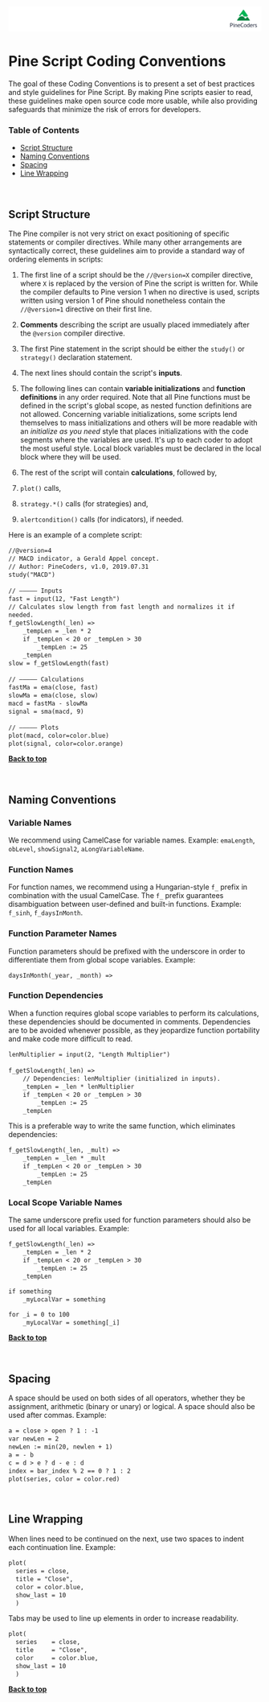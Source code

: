 
![logo](../images/PineCodersLong.png "PineCoders")

# Pine Script Coding Conventions

The goal of these Coding Conventions is to present a set of best practices and style guidelines for Pine Script. By making Pine scripts easier to read, these guidelines make open source code more usable, while also providing safeguards that minimize the risk of errors for developers.

### Table of Contents

- [Script Structure](#script-structure)
- [Naming Conventions](#naming-conventions)
- [Spacing](#spacing)
- [Line Wrapping](#line-wrapping)


<br>

## Script Structure

The Pine compiler is not very strict on exact positioning of specific statements or compiler directives. While many other arrangements are syntactically correct, these guidelines aim to provide a standard way of ordering elements in scripts:

1. The first line of a script should be the `//@version=X` compiler directive, where `X` is replaced by the version of Pine the script is written for. While the compiler defaults to Pine version 1 when no directive is used, scripts written using version 1 of Pine should nonetheless contain the `//@version=1` directive on their first line.

1. **Comments** describing the script are usually placed immediately after the `@version` compiler directive.

1. The first Pine statement in the script should be either the `study()` or `strategy()` declaration statement.

1. The next lines should contain the script's **inputs**.

1. The following lines can contain **variable initializations** and **function definitions** in any order required. Note that all Pine functions must be defined in the script's global scope, as nested function definitions are not allowed. Concerning variable initializations, some scripts lend themselves to mass initializations and others will be more readable with an *initialize as you need* style that places initializations with the code segments where the variables are used. It's up to each coder to adopt the most useful style. Local block variables must be declared in the local block where they will be used.

1. The rest of the script will contain **calculations**, followed by,

1. `plot()` calls,
1. `strategy.*()` calls (for strategies) and,
1. `alertcondition()` calls (for indicators), if needed.

Here is an example of a complete script:

```
//@version=4
// MACD indicator, a Gerald Appel concept.
// Author: PineCoders, v1.0, 2019.07.31
study("MACD")

// ————— Inputs
fast = input(12, "Fast Length")
// Calculates slow length from fast length and normalizes it if needed.
f_getSlowLength(_len) =>
    _tempLen = _len * 2
    if _tempLen < 20 or _tempLen > 30
        _tempLen := 25
    _tempLen
slow = f_getSlowLength(fast)

// ————— Calculations
fastMa = ema(close, fast)
slowMa = ema(close, slow)
macd = fastMa - slowMa
signal = sma(macd, 9)

// ————— Plots
plot(macd, color=color.blue)
plot(signal, color=color.orange)
```

**[Back to top](#table-of-contents)**

<br>

## Naming Conventions

### Variable Names

We recommend using CamelCase for variable names. Example: `emaLength`, `obLevel`, `showSignal2`, `aLongVariableName`.

### Function Names

For function names, we recommend using a Hungarian-style `f_` prefix in combination with the usual CamelCase. The `f_` prefix guarantees disambiguation between user-defined and built-in functions. Example: `f_sinh`, `f_daysInMonth`.

### Function Parameter Names

Function parameters should be prefixed with the underscore in order to differentiate them from global scope variables. Example:

```
daysInMonth(_year, _month) =>
```

### Function Dependencies

When a function requires global scope variables to perform its calculations, these dependencies should be documented in comments. Dependencies are to be avoided whenever possible, as they jeopardize function portability and make code more difficult to read.

```
lenMultiplier = input(2, "Length Multiplier")

f_getSlowLength(_len) =>
    // Dependencies: lenMultiplier (initialized in inputs). 
    _tempLen = _len * lenMultiplier
    if _tempLen < 20 or _tempLen > 30
        _tempLen := 25
    _tempLen
```

This is a preferable way to write the same function, which eliminates dependencies:

```
f_getSlowLength(_len, _mult) =>
    _tempLen = _len * _mult
    if _tempLen < 20 or _tempLen > 30
        _tempLen := 25
    _tempLen
```
### Local Scope Variable Names

The same underscore prefix used for function parameters should also be used for all local variables. Example:
```
f_getSlowLength(_len) =>
    _tempLen = _len * 2
    if _tempLen < 20 or _tempLen > 30
        _tempLen := 25
    _tempLen
```
```
if something
    _myLocalVar = something
```
```
for _i = 0 to 100
    _myLocalVar = something[_i]
```

**[Back to top](#table-of-contents)**

<br>

## Spacing

A space should be used on both sides of all operators, whether they be assignment, arithmetic (binary or unary) or logical. A space should also be used after commas. Example:

```
a = close > open ? 1 : -1
var newLen = 2
newLen := min(20, newlen + 1)
a = - b
c = d > e ? d - e : d
index = bar_index % 2 == 0 ? 1 : 2
plot(series, color = color.red)

```

<br>

## Line Wrapping

When lines need to be continued on the next, use two spaces to indent each continuation line. Example:

```
plot(
  series = close,
  title = "Close",
  color = color.blue,
  show_last = 10
  )
```

Tabs may be used to line up elements in order to increase readability.

```
plot(
  series    = close,
  title     = "Close",
  color     = color.blue,
  show_last = 10
  )
```

**[Back to top](#table-of-contents)**
